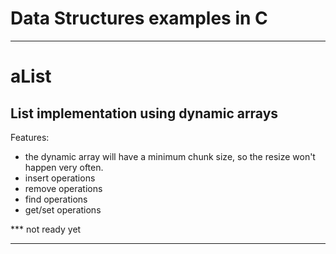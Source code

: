 # Data Structures examples in **C**
---
# aList
## List implementation using dynamic arrays

Features:
  * the dynamic array will have a minimum chunk size, so the resize won't happen very often.
  * insert operations
  * remove operations
  * find operations
  * get/set operations

  *** not ready yet

---

